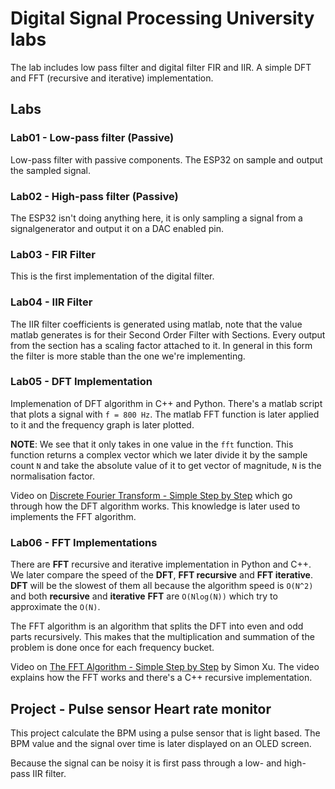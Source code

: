 # Digital Signal Processing University labs

The lab includes low pass filter and digital filter FIR and IIR. A simple DFT
and FFT (recursive and iterative) implementation.

## Labs

### Lab01 - Low-pass filter (Passive)

Low-pass filter with passive components. The ESP32 on sample and output the sampled signal.

### Lab02 - High-pass filter (Passive)

The ESP32 isn't doing anything here, it is only sampling a signal from a signalgenerator and output it on a DAC enabled pin.

### Lab03 - FIR Filter

This is the first implementation of the digital filter.

### Lab04 - IIR Filter

The IIR filter coefficients is generated using matlab, note that the value matlab generates is for their Second Order Filter with Sections. Every output from the section has a scaling factor attached to it. In general in this form the filter is more stable than the one we're implementing.

### Lab05 - DFT Implementation

Implemenation of DFT algorithm in C++ and Python. There's a matlab script that plots a signal with `f = 800 Hz`. The matlab FFT function is later applied to it and the frequency graph is later plotted.

**NOTE**: We see that it only takes in one value in the `fft` function. This function returns a complex vector which we later divide it by the sample count `N` and take the absolute value of it to get vector of magnitude, `N` is the normalisation factor.

Video on [Discrete Fourier Transform - Simple Step by Step](https://youtu.be/mkGsMWi_j4Q) which go through how the DFT algorithm works. This knowledge is later used to implements the FFT algorithm.

### Lab06 - FFT Implementations

There are **FFT** recursive and iterative implementation in Python and C++. We later compare the speed of the **DFT**, **FFT recursive** and **FFT iterative**. **DFT** will be the slowest of them all because the algorithm speed is `O(N^2)` and both **recursive** and **iterative** **FFT** are `O(Nlog(N))` which try to approximate the `O(N)`.

The FFT algorithm is an algorithm that splits the DFT into even and odd parts recursively. This makes that the multiplication and summation of the problem is done once for each frequency bucket.

Video on [The FFT Algorithm - Simple Step by Step](https://youtu.be/htCj9exbGo0) by Simon Xu. The video explains how the FFT works and there's a C++ recursive implementation.

## Project - Pulse sensor Heart rate monitor

This project calculate the BPM using a pulse sensor that is light based. The BPM value and the signal over time is later displayed on an OLED screen.

Because the signal can be noisy it is first pass through a low- and high-pass IIR filter.